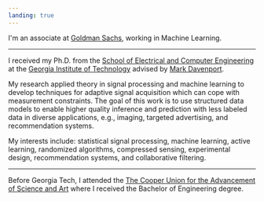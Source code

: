 ```yaml
---
landing: true
---
```


I'm an associate at [Goldman Sachs][4], working in Machine Learning.

---

I received my Ph.D. from the [School of Electrical and Computer
Engineering][1] at the [Georgia Institute of Technology][2] advised by
[Mark Davenport][3].

My research applied theory in signal processing and machine learning to
develop techniques for adaptive signal acquisition which can cope with
measurement constraints. The goal of this work is to use structured data
models to enable higher quality inference and prediction with less labeled
data in diverse applications, e.g., imaging, targeted advertising, and
recommendation systems. 

My interests include: statistical signal processing, machine learning, active learning,
randomized algorithms, compressed sensing, experimental design,
recommendation systems, and collaborative filtering.

---

Before Georgia Tech, I attended the
[The Cooper Union for the Advancement of Science and Art][4]
where I received the Bachelor of Engineering degree.

[1]: https://ece.gatech.edu
[2]: https://www.gatech.edu
[3]: https://mdav.ece.gatech.edu
[4]: https://cooper.edu
[5]: https://www.goldmansachs.com
